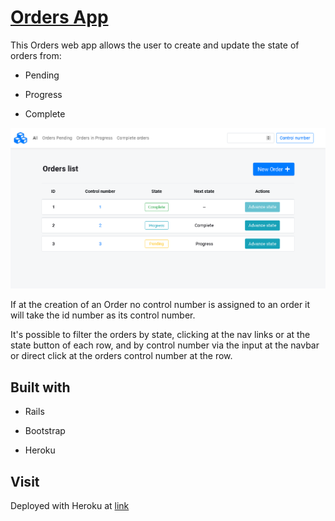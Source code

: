# [Orders App](https://floating-forest-15317.herokuapp.com/orders)

This Orders web app allows the user to create and update the state of orders from:

- Pending

- Progress

- Complete

![](./public/screenshot.png)

If at the creation of an Order no control number is assigned to an order it will take the id number as its control number.

It's possible to filter the orders by state, clicking at the nav links or at the state button of each row, and by control number via the input at the navbar or direct click at the orders control number at the row.

## Built with

- Rails

- Bootstrap

- Heroku

## Visit

Deployed with Heroku at [link](https://floating-forest-15317.herokuapp.com/orders)
